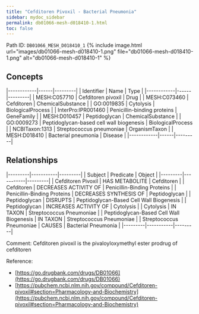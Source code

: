 ```yaml
---
title: "Cefditoren Pivoxil - Bacterial Pneumonia"
sidebar: mydoc_sidebar
permalink: db01066-mesh-d018410-1.html
toc: false 
---
```



Path ID: `DB01066_MESH_D018410_1`
{% include image.html url="images/db01066-mesh-d018410-1.png" file="db01066-mesh-d018410-1.png" alt="db01066-mesh-d018410-1" %}

## Concepts

|------------|------|---------|
| Identifier | Name | Type    |
|------------|------|---------|
| MESH:C057710 | Cefditoren pivoxil | Drug |
| MESH:C073460 | Cefditoren | ChemicalSubstance |
| GO:0019835 | Cytolysis | BiologicalProcess |
| InterPro:IPR001460 | Penicillin-binding proteins | GeneFamily |
| MESH:D010457 | Peptidoglycan | ChemicalSubstance |
| GO:0009273 | Peptidoglycan-based cell wall biogenesis | BiologicalProcess |
| NCBITaxon:1313 | Streptococcus pneumoniae | OrganismTaxon |
| MESH:D018410 | Bacterial pneumonia | Disease |
|------------|------|---------|

## Relationships

|---------|-----------|---------|
| Subject | Predicate | Object  |
|---------|-----------|---------|
| Cefditoren Pivoxil | HAS METABOLITE | Cefditoren |
| Cefditoren | DECREASES ACTIVITY OF | Penicillin-Binding Proteins |
| Penicillin-Binding Proteins | DECREASES SYNTHESIS OF | Peptidoglycan |
| Peptidoglycan | DISRUPTS | Peptidoglycan-Based Cell Wall Biogenesis |
| Peptidoglycan | INCREASES ACTIVITY OF | Cytolysis |
| Cytolysis | IN TAXON | Streptococcus Pneumoniae |
| Peptidoglycan-Based Cell Wall Biogenesis | IN TAXON | Streptococcus Pneumoniae |
| Streptococcus Pneumoniae | CAUSES | Bacterial Pneumonia |
|---------|-----------|---------|

Comment: Cefditoren pivoxil is the pivaloyloxymethyl ester prodrug of cefditoren

Reference: 
  - [https://go.drugbank.com/drugs/DB01066](https://go.drugbank.com/drugs/DB01066)
  - [https://pubchem.ncbi.nlm.nih.gov/compound/Cefditoren-pivoxil#section=Pharmacology-and-Biochemistry](https://pubchem.ncbi.nlm.nih.gov/compound/Cefditoren-pivoxil#section=Pharmacology-and-Biochemistry)
